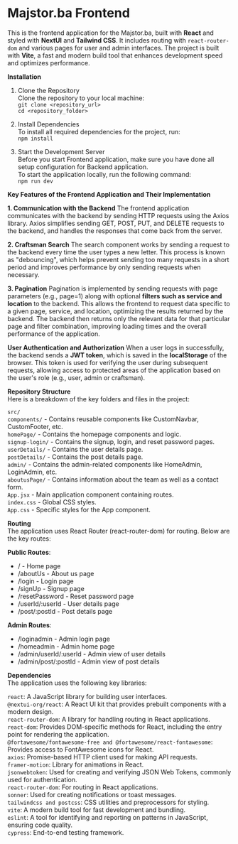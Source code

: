 # Majstor.ba Frontend

This is the frontend application for the Majstor.ba, built with **React** and styled with **NextUI** and **Tailwind CSS**. It includes routing with `react-router-dom` and various pages for user and admin interfaces. The project is built with **Vite**, a fast and modern build tool that enhances development speed and optimizes performance.

**Installation**

1. Clone the Repository <br>
   Clone the repository to your local machine:<br>
   `git clone <repository_url>` <br>
   `cd <repository_folder>`

2. Install Dependencies <br>
   To install all required dependencies for the project, run: <br>
   `npm install`

3. Start the Development Server <br>
   Before you start Frontend application, make sure you have done all setup configuration for Backend application. <br>
   To start the application locally, run the following command: <br>
   `npm run dev`

**Key Features of the Frontend Application and Their Implementation**

**1. Communication with the Backend**
The frontend application communicates with the backend by sending HTTP requests using the Axios library. Axios simplifies sending GET, POST, PUT, and DELETE requests to the backend, and handles the responses that come back from the server.

**2. Craftsman Search**
The search component works by sending a request to the backend every time the user types a new letter. This process is known as "debouncing", which helps prevent sending too many requests in a short period and improves performance by only sending requests when necessary.

**3. Pagination**
Pagination is implemented by sending requests with page parameters (e.g., page=1) along with optional **filters such as service and location** to the backend. This allows the frontend to request data specific to a given page, service, and location, optimizing the results returned by the backend. The backend then returns only the relevant data for that particular page and filter combination, improving loading times and the overall performance of the application.

**User Authentication and Authorization**
When a user logs in successfully, the backend sends a **JWT token**, which is saved in the **localStorage** of the browser. This token is used for verifying the user during subsequent requests, allowing access to protected areas of the application based on the user's role (e.g., user, admin or craftsman).

**Repository Structure** <br>
Here is a breakdown of the key folders and files in the project: <br>

`src/` <br>
`components/` - Contains reusable components like CustomNavbar, CustomFooter, etc. <br>
`homePage/` - Contains the homepage components and logic.<br>
`signup-login/` - Contains the signup, login, and reset password pages.<br>
`userDetails/` - Contains the user details page.<br>
`postDetails/` - Contains the post details page.<br>
`admin/` - Contains the admin-related components like HomeAdmin, LoginAdmin, etc.<br>
`aboutusPage/` - Contains information about the team as well as a contact form.<br>
`App.jsx` - Main application component containing routes.<br>
`index.css` - Global CSS styles.<br>
`App.css` - Specific styles for the App component.<br>

**Routing**<br>
The application uses React Router (react-router-dom) for routing. Below are the key routes:

**Public Routes**:

- / - Home page
- /aboutUs - About us page
- /login - Login page
- /signUp - Signup page
- /resetPassword - Reset password page
- /userId/:userId - User details page
- /post/:postId - Post details page

**Admin Routes**:

- /loginadmin - Admin login page
- /homeadmin - Admin home page
- /admin/userId/:userId - Admin view of user details
- /admin/post/:postId - Admin view of post details

**Dependencies**<br>
The application uses the following key libraries:

`react`: A JavaScript library for building user interfaces.<br>
`@nextui-org/react`: A React UI kit that provides prebuilt components with a modern design.<br>
`react-router-dom`: A library for handling routing in React applications.<br>
`react-dom`: Provides DOM-specific methods for React, including the entry point for rendering the application.<br>
`@fortawesome/fontawesome-free and @fortawesome/react-fontawesome`: Provides access to FontAwesome icons for React.<br>
`axios`: Promise-based HTTP client used for making API requests.<br>
`framer-motion`: Library for animations in React.<br>
`jsonwebtoken`: Used for creating and verifying JSON Web Tokens, commonly used for authentication.<br>
`react-router-dom`: For routing in React applications.<br>
`sonner`: Used for creating notifications or toast messages.<br>
`tailwindcss and postcss`: CSS utilities and preprocessors for styling.<br>
`vite`: A modern build tool for fast development and bundling.<br>
`eslint`: A tool for identifying and reporting on patterns in JavaScript, ensuring code quality.<br>
`cypress`: End-to-end testing framework.
